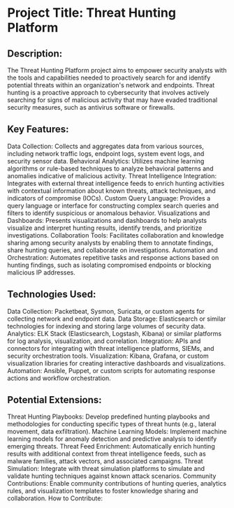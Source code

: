 # Project Title: Threat Hunting Platform

## Description:

The Threat Hunting Platform project aims to empower security analysts with the tools and capabilities needed to proactively search for and identify potential threats within an organization's network and endpoints. Threat hunting is a proactive approach to cybersecurity that involves actively searching for signs of malicious activity that may have evaded traditional security measures, such as antivirus software or firewalls.

## Key Features:

Data Collection: Collects and aggregates data from various sources, including network traffic logs, endpoint logs, system event logs, and security sensor data.
Behavioral Analytics: Utilizes machine learning algorithms or rule-based techniques to analyze behavioral patterns and anomalies indicative of malicious activity.
Threat Intelligence Integration: Integrates with external threat intelligence feeds to enrich hunting activities with contextual information about known threats, attack techniques, and indicators of compromise (IOCs).
Custom Query Language: Provides a query language or interface for constructing complex search queries and filters to identify suspicious or anomalous behavior.
Visualizations and Dashboards: Presents visualizations and dashboards to help analysts visualize and interpret hunting results, identify trends, and prioritize investigations.
Collaboration Tools: Facilitates collaboration and knowledge sharing among security analysts by enabling them to annotate findings, share hunting queries, and collaborate on investigations.
Automation and Orchestration: Automates repetitive tasks and response actions based on hunting findings, such as isolating compromised endpoints or blocking malicious IP addresses.

## Technologies Used:

Data Collection: Packetbeat, Sysmon, Suricata, or custom agents for collecting network and endpoint data.
Data Storage: Elasticsearch or similar technologies for indexing and storing large volumes of security data.
Analytics: ELK Stack (Elasticsearch, Logstash, Kibana) or similar platforms for log analysis, visualization, and correlation.
Integration: APIs and connectors for integrating with threat intelligence platforms, SIEMs, and security orchestration tools.
Visualization: Kibana, Grafana, or custom visualization libraries for creating interactive dashboards and visualizations.
Automation: Ansible, Puppet, or custom scripts for automating response actions and workflow orchestration.

## Potential Extensions:

Threat Hunting Playbooks: Develop predefined hunting playbooks and methodologies for conducting specific types of threat hunts (e.g., lateral movement, data exfiltration).
Machine Learning Models: Implement machine learning models for anomaly detection and predictive analysis to identify emerging threats.
Threat Feed Enrichment: Automatically enrich hunting results with additional context from threat intelligence feeds, such as malware families, attack vectors, and associated campaigns.
Threat Simulation: Integrate with threat simulation platforms to simulate and validate hunting techniques against known attack scenarios.
Community Contributions: Enable community contributions of hunting queries, analytics rules, and visualization templates to foster knowledge sharing and collaboration.
How to Contribute:
